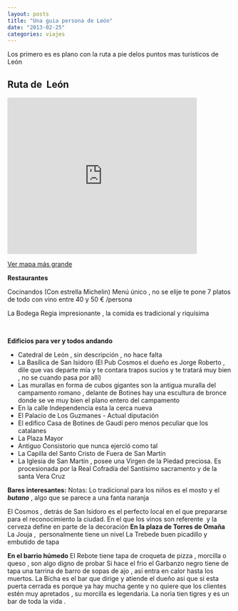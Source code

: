 ```yaml
---
layout: posts
title: "Una guia persona de León"
date: "2013-02-25"
categories: viajes
---
```


Los primero es es plano con la ruta a pie delos puntos mas turísticos de  León

## Ruta de  León

<iframe src="https://maps.google.es/maps?saddr=Parador+de+Le%C3%B3n,+Plaza+de+San+Marcos,+Le%C3%B3n&amp;daddr=42.6016864,-5.5709639+to:San+Isidoro+de+Leon,+Plaza+de+San+Isidoro,+Le%C3%B3n+to:Palacio+de+los+Guzmanes,+Calle+de+los+Pilotos+Regueral,+Le%C3%B3n+to:Calle+Ancha+to:Restaurante+Bodega+Regia,+Calle+Regidores,+Le%C3%B3n+to:Palacio+del+Conde+Luna,+Plaza+del+Conde+Luna,+Le%C3%B3n+to:Plaza+de+Regla+to:Plaza+Mayor,+Le%C3%B3n+to:Parroquia+Nuestra+Se%C3%B1ora+del+Mercado,+Calle+de+los+Herreros,+Le%C3%B3n+to:Calle+de+las+Cercas,+Le%C3%B3n+to:Av.+Independencia&amp;hl=es&amp;ie=UTF8&amp;sll=42.594386,-5.570744&amp;sspn=0.004368,0.009645&amp;geocode=FZEMigIdNtOq_yEdmykXplqbWCl1OkdmjZo3DTEdmykXplqbWA%3BFdYMigIdbf6q_ymHfs6ympo3DTHlHSkehIVWXw%3BFS8HigIdG_6q_yGr2UnWRU1LAikpKVfqmpo3DTGr2UnWRU1LAg%3BFW7-iQIduvuq_yGeIKeFUytZ-ymTALREmpo3DTGeIKeFUytZ-w%3BFX_-iQIdBP-q_w%3BFRT-iQIdLgOr_yEWsMg8NSlhlCljmYw0mpo3DTEWsMg8NSlhlA%3BFZj4iQIdbf2q_yE-pApVzpLozSlJbHvxmZo3DTE-pApVzpLozQ%3BFUYDigIdswyr_w%3BFWb6iQIdnw6r_yGrxUFROB1CSSn5u8sDnJo3DTGrxUFROB1CSQ%3BFU_yiQIdQwWr_yGWVLVTVmPevSkHVWYEmZo3DTGWVLVTVmPevQ%3BFTjwiQIdfwur_yktYfkemZo3DTGSKq7Y2UfaUw%3BFZjwiQId6_-q_w&amp;oq=parroquia+Nuestra+se%C3%B1ora+del+mer&amp;dirflg=w&amp;mra=mi&amp;mrsp=11&amp;sz=17&amp;via=1&amp;t=m&amp;ll=42.597671,-5.574789&amp;spn=0.011057,0.018239&amp;z=15&amp;output=embed" height="350" width="425" frameborder="0" marginwidth="0" marginheight="0" scrolling="no"></iframe>

 [Ver mapa más grande](https://maps.google.es/maps?saddr=Parador+de+Le%C3%B3n,+Plaza+de+San+Marcos,+Le%C3%B3n&daddr=42.6016864,-5.5709639+to:San+Isidoro+de+Leon,+Plaza+de+San+Isidoro,+Le%C3%B3n+to:Palacio+de+los+Guzmanes,+Calle+de+los+Pilotos+Regueral,+Le%C3%B3n+to:Calle+Ancha+to:Restaurante+Bodega+Regia,+Calle+Regidores,+Le%C3%B3n+to:Palacio+del+Conde+Luna,+Plaza+del+Conde+Luna,+Le%C3%B3n+to:Plaza+de+Regla+to:Plaza+Mayor,+Le%C3%B3n+to:Parroquia+Nuestra+Se%C3%B1ora+del+Mercado,+Calle+de+los+Herreros,+Le%C3%B3n+to:Calle+de+las+Cercas,+Le%C3%B3n+to:Av.+Independencia&hl=es&ie=UTF8&sll=42.594386,-5.570744&sspn=0.004368,0.009645&geocode=FZEMigIdNtOq_yEdmykXplqbWCl1OkdmjZo3DTEdmykXplqbWA%3BFdYMigIdbf6q_ymHfs6ympo3DTHlHSkehIVWXw%3BFS8HigIdG_6q_yGr2UnWRU1LAikpKVfqmpo3DTGr2UnWRU1LAg%3BFW7-iQIduvuq_yGeIKeFUytZ-ymTALREmpo3DTGeIKeFUytZ-w%3BFX_-iQIdBP-q_w%3BFRT-iQIdLgOr_yEWsMg8NSlhlCljmYw0mpo3DTEWsMg8NSlhlA%3BFZj4iQIdbf2q_yE-pApVzpLozSlJbHvxmZo3DTE-pApVzpLozQ%3BFUYDigIdswyr_w%3BFWb6iQIdnw6r_yGrxUFROB1CSSn5u8sDnJo3DTGrxUFROB1CSQ%3BFU_yiQIdQwWr_yGWVLVTVmPevSkHVWYEmZo3DTGWVLVTVmPevQ%3BFTjwiQIdfwur_yktYfkemZo3DTGSKq7Y2UfaUw%3BFZjwiQId6_-q_w&oq=parroquia+Nuestra+se%C3%B1ora+del+mer&dirflg=w&mra=mi&mrsp=11&sz=17&via=1&t=m&ll=42.597671,-5.574789&spn=0.011057,0.018239&z=15&source=embed)

**Restaurantes**

Cocinandos (Con estrella Michelin) Menú único , no se elije te pone 7 platos de todo con vino entre 40 y 50 € /persona

La Bodega Regia impresionante , la comida es tradicional y riquísima

 

**Edificios para ver y todos andando**

- Catedral de León , sin descripción , no hace falta
- La Basílica de San Isidoro (El Pub Cosmos el dueño es Jorge Roberto , dile que vas departe mía y te contara trapos sucios y te tratará muy bien , no se cuando pasa por allí)
- Las murallas en forma de cubos gigantes son la antigua muralla del campamento romano , delante de Botines hay una escultura de bronce donde se ve muy bien el plano entero del campamento
- En la calle Independencia esta la cerca nueva
- El Palacio de Los Guzmanes - Actual diputación
- El edifico Casa de Botines de Gaudí pero menos peculiar que los catalanes
- La Plaza Mayor
- Antiguo Consistorio que nunca ejerció como tal
- La Capilla del Santo Cristo de Fuera de San Martín
- La Iglesia de San Martín , posee una Virgen de la Piedad preciosa. Es procesionada por la Real Cofradía del Santísimo sacramento y de la santa Vera Cruz

**Bares interesantes:** Notas: Lo tradicional para los niños es el mosto y el _**butano**_ , algo que se parece a una fanta naranja

El Cosmos , detrás de San Isidoro es el perfecto local en el que prepararse para el reconocimiento la ciudad. En el que los vinos son referente  y la cerveza define en parte de la decoración **En la plaza de Torres de Omaña** La Jouja ,  personalmente tiene un nivel La Trebede buen picadillo y embutido de tapa

**En el barrio húmedo** El Rebote tiene tapa de croqueta de pizza , morcilla o queso , son algo digno de probar Si hace el frio el Garbanzo negro tiene de tapa una tarrina de barro de sopas de ajo , así entra en calor hasta los muertos. La Bicha es el bar que dirige y atiende el dueño asi que si esta puerta cerrada es porque ya hay mucha gente y no quiere que los clientes estén muy apretados , su morcilla es legendaria. La noria tien tigres y es un bar de toda la vida .
